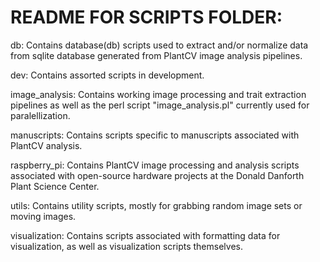 # README FOR SCRIPTS FOLDER:  

db: Contains database(db) scripts used to extract and/or normalize data from sqlite database generated from PlantCV image analysis pipelines.  

dev: Contains assorted scripts in development.

image_analysis: Contains working image processing and trait extraction pipelines as well as the perl script "image_analysis.pl" currently used for paralellization.  

manuscripts: Contains scripts specific to manuscripts associated with PlantCV analysis.

raspberry_pi: Contains PlantCV image processing and analysis scripts associated with open-source hardware projects at the Donald Danforth Plant Science Center.  

utils: Contains utility scripts, mostly for grabbing random image sets or moving images.

visualization: Contains scripts associated with formatting data for visualization, as well as visualization scripts themselves.  

